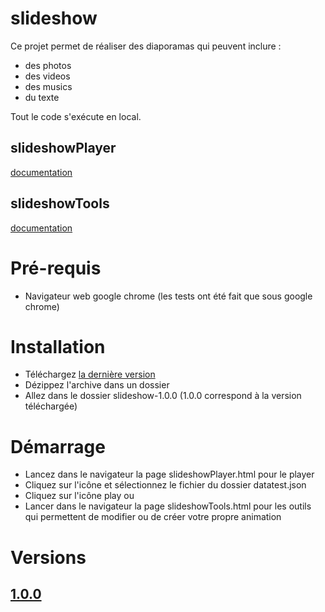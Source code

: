 # slideshow

Ce projet permet de réaliser des diaporamas qui peuvent inclure : 
- des photos
- des videos
- des musics
- du texte

Tout le code s'exécute en local.


## slideshowPlayer

[documentation ](documentation/slideshowPlayer.md)

## slideshowTools

[documentation ](documentation/slideshowTools.md)

# Pré-requis
- Navigateur web google chrome (les tests ont été fait que sous google chrome)

# Installation
- Téléchargez [la dernière version](https://github.com/Rejan73/slideshow/releases/)
- Dézippez l'archive dans un dossier
- Allez dans le dossier slideshow-1.0.0 (1.0.0 correspond à la version téléchargée)

# Démarrage
- Lancez dans le navigateur la page slideshowPlayer.html pour le player
- Cliquez sur l'icône et sélectionnez le fichier du dossier datatest.json
- Cliquez sur l'icône play
ou
- Lancer dans le navigateur la page slideshowTools.html pour les outils qui permettent de modifier ou de créer votre propre animation

# Versions

## [1.0.0](releases/tag/1.0.0)
